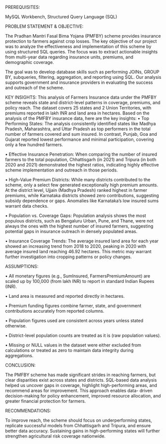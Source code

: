 PREREQUISITES:

MySQL Workbench, Structured Query Language (SQL)



PROBLEM STATEMENT & OBJECTIVE:

The Pradhan Mantri Fasal Bima Yojana (PMFBY) scheme provides insurance protection to farmers against crop losses. The key objective of our project was to analyze the effectiveness and implementation of this scheme by using structured SQL queries. The focus was to extract actionable insights from multi-year data regarding insurance units, premiums, and demographic coverage.


The goal was to develop database skills such as performing JOINs, GROUP BY, subqueries, filtering, aggregation, and reporting using SQL. Our analysis supports government and insurance providers in evaluating the success and outreach of the scheme.
 
KEY INSIGHTS:
This analysis of Farmers Insurance data under the PMFBY scheme reveals state and district-level patterns in coverage, premiums, and policy reach. The dataset covers 25 states and 2 Union Territories, with premiums reported in lakh INR and land area in hectares.
Based on the analysis of the PMFBY insurance data, here are the key insights:
•	Top Performing States: The analysis consistently identified states like Madhya Pradesh, Maharashtra, and Uttar Pradesh as top performers in the total number of farmers covered and sum insured. In contrast, Punjab, Goa and Gujarat reported lowest performance and minimal participation, covering only a few hundred farmers.

•	Effective Insurance Penetration: When comparing the number of insured farmers to the total population, Chhattisgarh (in 2021) and Tripura (in both 2020 and 2021) demonstrated the highest ratios, indicating highly effective scheme implementation and outreach in those periods.

•	High-Value Premium Districts: While many districts contributed to the scheme, only a select few generated exceptionally high premium amounts. At the district level, Ujjain (Madhya Pradesh) ranked highest in farmer premiums, while Karnataka districts showed zero contributions, suggesting subsidy dependence or gaps. Anomalies like Karnataka’s low insured sums warrant data checks.

•	Population vs. Coverage Gaps: Population analysis shows the most populous districts, such as Bengaluru Urban, Pune, and Thane, were not always the ones with the highest number of insured farmers, suggesting potential gaps in insurance outreach in densely populated areas.

•	Insurance Coverage Trends: The average insured land area for each year showed an increasing trend from 2018 to 2020, peaking in 2020 with average insured land reaching 46.92 hectares. This metric may warrant further investigation into cropping patterns or policy changes.
 
ASSUMPTIONS:

•	All monetary figures (e.g., SumInsured, FarmersPremiumAmount) are scaled up by 100,000 (from lakh INR) to report in standard Indian Rupees (INR).

•	Land area is measured and reported directly in hectares.

•	Premium funding figures combine farmer, state, and government contributions accurately from reported columns.

•	Population figures used are consistent across years unless stated otherwise.

•	District-level population counts are treated as it is (raw population values).

•	Missing or NULL values in the dataset were either excluded from calculations or treated as zero to maintain data integrity during aggregations.


CONCLUSION:

The PMFBY scheme has made significant strides in reaching farmers, but clear disparities exist across states and districts. SQL-based data analysis helped us uncover gaps in coverage, highlight high-performing areas, and recommend areas for improvement. This approach enables data- driven decision-making for policy enhancement, improved resource allocation, and greater financial protection for farmers.


RECOMMENDATIONS:

To improve reach, the scheme should focus on underperforming states, replicate successful models from Chhattisgarh and Tripura, and ensure better data accuracy. Sustaining gains in high-performing states will further strengthen agricultural risk coverage nationwide.
